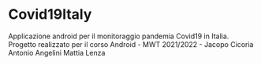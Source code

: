 # Covid19Italy
Applicazione android per il monitoraggio pandemia Covid19 in Italia. Progetto realizzato per il corso Android - MWT 2021/2022 - Jacopo Cicoria Antonio Angelini Mattia Lenza
